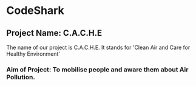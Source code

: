 # CodeShark
## Project Name: C.A.C.H.E
The name of our project is C.A.C.H.E. It stands for 'Clean Air and Care for Healthy Environment'
### Aim of Project: To mobilise people and aware them about Air Pollution.
